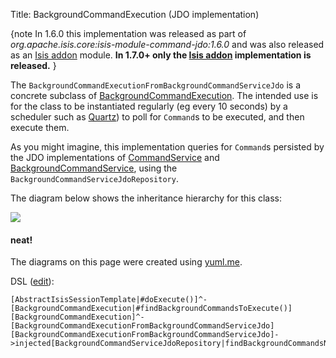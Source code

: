Title: BackgroundCommandExecution (JDO implementation)

[//]: # (content copied to user-guide_background-execution)

{note
In 1.6.0 this implementation was released as part of *org.apache.isis.core:isis-module-command-jdo:1.6.0* and was also released as an [Isis addon](http://github.com/isisaddons/isis-module-command) module.  **In 1.7.0+ only the [Isis addon](http://github.com/isisaddons/isis-module-command) implementation is released.**
}

The `BackgroundCommandExecutionFromBackgroundCommandServiceJdo` is a concrete subclass of [BackgroundCommandExecution](../../../../reference/non-ui/background-command-execution.html).  The intended use is for the class to be instantiated regularly (eg every 10 seconds) by a scheduler such as [Quartz](http://quartz.org)) to poll for `Command`s to be executed, and then execute them. 

As you might imagine, this implementation queries for `Command`s persisted by the JDO implementations of [CommandService](../services/command-service-jdo.html) and [BackgroundCommandService](../services/background-command-service-jdo.html), using the `BackgroundCommandServiceJdoRepository`.

The diagram below shows the inheritance hierarchy for this class:

![](http://yuml.me/363b335f)


#### neat!
The diagrams on this page were created using [yuml.me](http://yuml.me). 

DSL ([edit](http://yuml.me/edit/363b335f)):
    
    [AbstractIsisSessionTemplate|#doExecute()]^-[BackgroundCommandExecution|#findBackgroundCommandsToExecute()]
    [BackgroundCommandExecution]^-[BackgroundCommandExecutionFromBackgroundCommandServiceJdo]
    [BackgroundCommandExecutionFromBackgroundCommandServiceJdo]->injected[BackgroundCommandServiceJdoRepository|findBackgroundCommandsNotYetStarted()]

    
    
